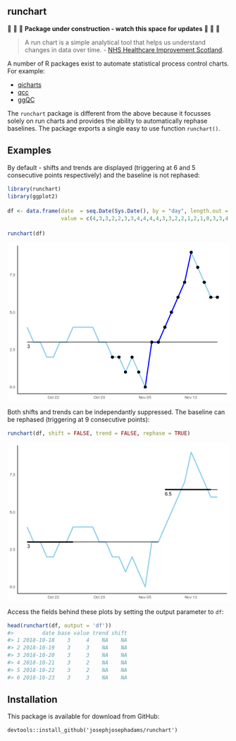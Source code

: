 
<!-- README.md is generated from README.Rmd. Please edit that file -->
runchart
--------

:construction: :construction: :construction: **Package under construction - watch this space for updates** :construction: :construction: :construction:

> A run chart is a simple analytical tool that helps us understand changes in data over time. - [NHS Healthcare Improvement Scotland](http://www.healthcareimprovementscotland.org/previous_resources/implementation_support/guide_to_using_run_charts.aspx).

A number of R packages exist to automate statistical process control charts. For example:

-   [qicharts](https://cran.r-project.org/web/packages/qicharts/index.html)
-   [qcc](https://cran.r-project.org/web/packages/qcc/index.html)
-   [ggQC](https://cran.r-project.org/web/packages/ggQC/index.html)

The `runchart` package is different from the above because it focusses solely on run charts and provides the ability to automatically rephase baselines. The package exports a single easy to use function `runchart()`.

Examples
--------

By default - shifts and trends are displayed (triggering at 6 and 5 consecutive points respectively) and the baseline is not rephased:

``` r
library(runchart)
library(ggplot2)

df <- data.frame(date  = seq.Date(Sys.Date(), by = "day", length.out = 30),
                 value = c(4,3,3,2,2,3,3,4,4,4,4,3,3,2,2,1,2,1,0,3,3,4,5,6,7,9,8,7,6,6))

runchart(df)
```

<img src="README-unnamed-chunk-2-1.png" style="display: block; margin: auto;" />

Both shifts and trends can be independantly suppressed. The baseline can be rephased (triggering at 9 consecutive points):

``` r
runchart(df, shift = FALSE, trend = FALSE, rephase = TRUE)
```

<img src="README-unnamed-chunk-3-1.png" style="display: block; margin: auto;" />

Access the fields behind these plots by setting the output parameter to `df`:

``` r
head(runchart(df, output = 'df'))
#>         date base value trend shift
#> 1 2018-10-18    3     4    NA    NA
#> 2 2018-10-19    3     3    NA    NA
#> 3 2018-10-20    3     3    NA    NA
#> 4 2018-10-21    3     2    NA    NA
#> 5 2018-10-22    3     2    NA    NA
#> 6 2018-10-23    3     3    NA    NA
```

Installation
------------

This package is available for download from GitHub:

    devtools::install_github('josephjosephadams/runchart')
